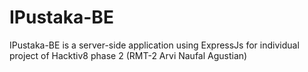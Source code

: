 # IPustaka-BE
IPustaka-BE is a server-side application using ExpressJs for individual project of Hacktiv8 phase 2 (RMT-2 Arvi Naufal Agustian)
